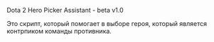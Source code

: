 Dota 2 Hero Picker Assistant - beta v1.0

Это скрипт, который помогает в выборе героя, который является контрпиком команды противника.
